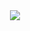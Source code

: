 <div align="center" >
 <a href="https://skillicons.dev"   >
   <img src="https://skillicons.dev/icons? i=git,vscode,javascript,typescript,css,html,react,next,tailwind,sass,nodejs,express,nest,vue,docker,figma,github,postman,bootstrap,mongodb,postgres,discord,linkedin,instagram" />
 </a>
  <br />
</div>

